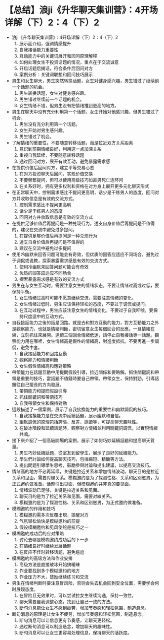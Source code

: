 # 【总结】浪ji《升华聊天集训营》：4开场详解（下）2：4（下）2

-   浪ji《升华聊天集训营》：4开场详解（下）2：4（下）2
    1.  展示面介绍，强调情感提升
    2.  自我接话能力重要性
    3.  互动能力中的关键词展开和回问原理解释
    4.  如何处理女生不投资话题的情况，重点在于交流诚意
    5.  开启话题后揭话，符合条件后回问对方
    6.  案例分析：关键词联想和回问技巧展示
-   男生和女生聊天，男生突然转换话题，女生对健身感兴趣，男生错过了继续前一个话题的机会。
    1.  男生转换话题，女生对健身感兴趣。
    2.  男生错过继续前一个话题的机会。
    3.  女生情绪不错，但男生没有把情绪推到更高的地方。
-   男生在聊天中没有充分利用第一个话题，女生开始对他感兴趣，但男生错过了机会。
    1.  男生没有充分利用第一个话题。
    2.  女生开始对男生感兴趣。
    3.  男生错过了机会。
-   了解情绪的重要性，不要随意转移话题，而是拉近双方关系距离
    1.  意识到前期情绪良好，利用这一点加深关系
    2.  重视自我延续，不要随意转移话题
    3.  通过回问对方，展开有效互动，避免暴露需求感
-   在提供价值后回问对方，建立平等交易心态
    1.  在对方投资聊天后回问，实现价值交换
    2.  不要频繁提问，但可以使用高级技巧如直男死亡连环问
    3.  在关系好时，拥有更多权利和资格在对方身上展开更多元化聊天形式
-   在正常聊天中，控制需求感比不提问更高明，话少是干练男人的态度，回问对方并收取信息是有效的交流方式。
    1.  控制需求感比不提问更高明
    2.  话少是干练男人的态度
    3.  回问对方并收取信息是有效的交流方式
-   在提供足够价值后再提问是一种兑现行为，透支自身价值后再提问是不值得的，建议在交流中避免过多提问。
    1.  在提供足够价值后再提问是一种兑现行为
    2.  透支自身价值后再提问是不值得的
    3.  建议在交流中避免过多提问
-   使用冷幽默来回答问题可能会有奇效，但优质的回答应适应不同场合，避免过于调侃或说教，探索暴露需求感是有效的交流方式。
    1.  使用冷幽默来回答问题可能会有奇效
    2.  优质的回答应适应不同场合
    3.  探索暴露需求感是有效的交流方式
-   男生在与女生互动时，需要注意女生的情绪状态，不要让情绪过高或过低，要保持平衡。
    1.  女生情绪过高时可能不愿意继续交流，需要注意情绪的变化。
    2.  女生情绪过低时，男生应该保持轻松的态度，不要过于调侃或提问。
    3.  在互动过程中，男生应该注意女生的情绪变化，不要过于自我吓唬，要保持尺度适中的互动方式。
-   自我接話能力之後的話是回路。就是去和對方互動的能力，對方互動能力之外是觀察能力，也就是情緒判斷，密切留意女生每個回合的反應，一旦情緒在線，立刻抓住來展開。連續三個回合情緒低迷，請停止自我接話專一話題。觀察能力用在哪裡，女生情緒高是假性的情緒高，對進度抵抗。不要再進一步調侃，避免中套。
    1.  自我接話能力和回路互動
    2.  觀察能力和情緒判斷
    3.  女生假性情緒高和應對策略
-   帶領能力在話題互動中用提問假設引導，拉近關係和要略解。抓住關鍵詞和帶領是重要的技巧，當話題不值錢時要自己帶領。帶領女生，保持對勁，引導話題往自己擅長的方向發展。
    1.  帶領能力和提問假設引導
    2.  抓住關鍵詞和帶領技巧
    3.  自我帶領女生和保持對勁
-   這段描述了一個案例，展示了自我接換能力的重要性和幽默調侃的技巧。
    1.  自我接換能力是在交流中延續話題，展示幽默和自信。
    2.  幽默調侃的原理包括誇張、反差、誤讀等，可提高聊天趣味性。
    3.  在破冰階段和延續話題時，觀察對方情緒並利用關鍵詞調侃，以實現情緒共鳴。
-   接下來介紹了一個高級開場的案例，展示了如何巧妙延續話題和提高聊天質量。
    1.  男生巧妙延續話題，從室友到留學生，展示了良好的延續能力。
    2.  學生們討論如何提高聊天技巧，包括縮短、精簡等方法。
    3.  提出問題引導學生思考，鼓勵參與討論和提出建議，以提高交流技巧。
-   情绪高的地方不必再延续，关键是拉近关系和增加情绪波动。聊天目的是拉近关系和见面，需要对線关系。模糊邀约是为了探测性格、关系和区别慫男，为正式邀约做准备。话题引出见面，但模糊邀约并非真的要见面。 
    1.  情绪波动已足够，关键是拉近关系和见面。
    2.  聊天目的是为了拉近关系和见面，需要对線关系。
    3.  模糊邀约是为了探测性格、关系和区别慫男，为正式邀约做准备。
-   模糊邀約的作用和技巧
    1.  模糊邀約需多次反覆出現，提醒对方
    2.  气氛轻松愉快是模糊邀约的前提
    3.  假设模糊邀约和见风使舵是技巧之一
-   模糊邀約成功后的应对策略
    1.  讨论去哪是模糊邀约成功后的下一步
    2.  在情绪良好时继续发展话题
    3.  在反应不佳时转移话题，避免尴尬
-   模糊邀約的高级方法和作业安排
    1.  高级方法是直接破冰开始搞暧昧
    2.  作业要找到多个模糊邀约的地方
    3.  作业压力不大，鼓励继续练习和交流
-   男生在情绪判断时要注意冒风险，否则会失去机会回到安全位置，需要学会何时展现态度。
    1.  在冒险且无效果时，可以尝试拉女生继续沟通，保持一致性。
    2.  聊天需要自我调整心态，找到让自己一致的方法。
    3.  断句消息能让女生不感到疲劳，增加节奏感和轻松氛围，制造悬念。
-   断句消息的原理是让女生不疲劳，增加节奏感和轻松氛围，制造悬念。
    1.  断句消息可以让信息更有节奏感，让聊天更轻松。
    2.  通过断句消息可以制造悬念，增加聊天的趣味性。
    3.  断句消息可以让女生更容易处理信息，保持聊天的活跃度。